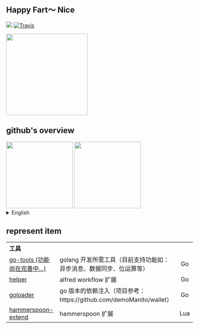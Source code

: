 ## Happy Fart～ Nice
<img src="https://wakatime.com/badge/user/2b8721ce-129f-413a-8c60-69d3022357a9.svg" /> [![Travis](https://img.shields.io/badge/bestlanguage-golang-green)]()

<img src="https://media4.giphy.com/media/jUKclR7NLwnQXUdKFZ/giphy.gif" width="220px">


## github's overview
 <div>
  <img height="180" src="https://github-readme-stats.vercel.app/api?username=demoManito&include_all_commits=true&show_icons=true&hide_border=true&theme=dracula&locale=cn"/>
  <img height="180" src="https://github-readme-stats.vercel.app/api/top-langs/?username=demoManito&locale=cn"/>
</div>

<details>
  <summary>
    English
  </summary>
  <div>
    <div>
      <img height="180" src="https://github-readme-stats.vercel.app/api?username=demoManito&include_all_commits=true&show_icons=true&hide_border=true&theme=dracula"/>
      <img height="180" src="https://github-readme-stats.vercel.app/api/top-langs/?username=demoManito"/>
    </div>
  <div>
</details>
    
   
## represent item
<table>
 <th colspan="3" align="left">工具</th>
 <tr>
    <td><a href="https://github.com/demoManito/go-tools">go-tools (功能尚在完善中...)</a></td>
    <td>golang 开发所需工具（目前支持功能如：异步消息、数据同步、位运算等）</td>
    <td align="center">Go</td>
 </tr>
 <tr>
    <td><a href="https://github.com/demoManito/helper">helper</a></td>
    <td>alfred workflow 扩展</td>
    <td align="center">Go</td>
  </tr>
  <tr>
    <td><a href="https://github.com/demoManito/goloader">goloader</a></td>
    <td>go 版本的依赖注入（项目参考：https://github.com/demoManito/wallet）</td>
    <td align="center">Go</td>
  </tr>
<!--   <tr>
    <td><a href="https://github.com/demoManito/gin-handler">gin-handle</a></td>
    <td>handler 治理解决方案 (基于 gin)</td>
    <td align="center">Go</td>
  </tr> -->
  <tr>
    <td><a href="https://github.com/demoManito/hammerspoon-extend">hammerspoon-extend</a></td>
    <td>hammerspoon 扩展</td>
    <td align="center">Lua</td>
  </tr>
</table>
